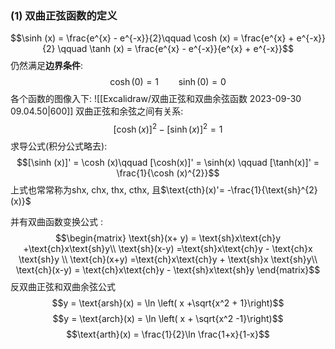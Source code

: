 ### (1) 双曲正弦函数的定义
$$\sinh (x) = \frac{e^{x} - e^{-x}}{2}\qquad \cosh (x) = \frac{e^{x} + e^{-x}}{2} \qquad \tanh (x) = \frac{e^{x} - e^{-x}}{e^{x} + e^{-x}}$$
仍然满足**边界条件**:
$$\cosh (0) = 1\qquad \sinh (0) = 0$$
各个函数的图像入下:
![[Excalidraw/双曲正弦和双曲余弦函数 2023-09-30 09.04.50|600]]
双曲正弦和余弦之间有关系:
$$[\cosh (x)]^{2} - [\sinh(x)]^{2} = 1$$
求导公式(积分公式略去): 
$$[\sinh (x)]' = \cosh (x)\qquad [\cosh(x)]' = \sinh(x) \qquad [\tanh(x)]' = \frac{1}{\cosh (x)^{2}}$$
上式也常常称为$\text{shx, chx, thx, cthx}$, 且$\text{cth}(x)'= -\frac{1}{\text{sh}^{2}(x)}$

并有双曲函数变换公式 : 
$$\begin{matrix}
\text{sh}(x+ y) = \text{sh}x\text{ch}y +\text{ch}x\text{sh}y\\
\text{sh}(x-y) =\text{sh}x\text{ch}y - \text{ch}x \text{sh}y \\
\text{ch}(x+y) =\text{ch}x\text{ch}y + \text{sh}x \text{sh}y\\
\text{ch}(x-y) = \text{ch}x\text{ch}y - \text{sh}x\text{sh}y
\end{matrix}$$
反双曲正弦和双曲余弦公式
$$y = \text{arsh}(x) = \ln \left( x +\sqrt{x^2 + 1}\right)$$
$$y = \text{arch}(x) = \ln \left( x + \sqrt{x^2 -1}\right)$$
$$\text{arth}(x) = \frac{1}{2}\ln \frac{1+x}{1-x}$$
